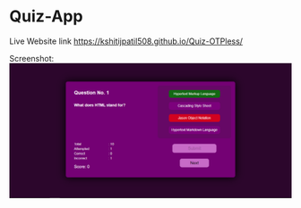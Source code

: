 # Quiz-App

Live Website link https://kshitijpatil508.github.io/Quiz-OTPless/

Screenshot:
![alt image](/Screenshot.png)
